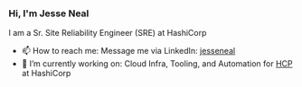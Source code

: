 ### Hi, I'm Jesse Neal

I am a Sr. Site Reliability Engineer (SRE) at HashiCorp

- 📫  How to reach me: Message me via LinkedIn: [jesseneal](https://www.linkedin.com/in/jesseneal/) 
- 🔭 I’m currently working on: Cloud Infra, Tooling, and Automation for [HCP](https://cloud.hashicorp.com/) at HashiCorp
<!--
**jesseneal/jesseneal** is a ✨ _special_ ✨ repository because its `README.md` (this file) appears on your GitHub profile.

Here are some ideas to get you started:

- 🔭 I’m currently working on ...
- 🌱 I’m currently learning ...
- 👯 I’m looking to collaborate on ...
- 🤔 I’m looking for help with ...
- 💬 Ask me about ...
- 📫 How to reach me: ...
- 😄 Pronouns: ...
- ⚡ Fun fact: ...
-->
